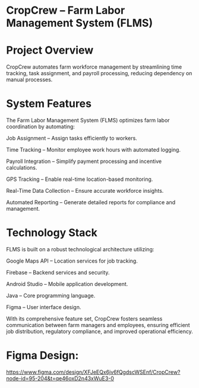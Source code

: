 # CropCrew – Farm Labor Management System (FLMS)

# Project Overview
CropCrew automates farm workforce management by streamlining time tracking, task assignment, and payroll processing, reducing dependency on manual processes.

# System Features

The Farm Labor Management System (FLMS) optimizes farm labor coordination by automating:

Job Assignment – Assign tasks efficiently to workers.

Time Tracking – Monitor employee work hours with automated logging.

Payroll Integration – Simplify payment processing and incentive calculations.

GPS Tracking – Enable real-time location-based monitoring.

Real-Time Data Collection – Ensure accurate workforce insights.

Automated Reporting – Generate detailed reports for compliance and management.


# Technology Stack

FLMS is built on a robust technological architecture utilizing:

Google Maps API – Location services for job tracking.

Firebase – Backend services and security.

Android Studio – Mobile application development.

Java – Core programming language.

Figma – User interface design.

With its comprehensive feature set, CropCrew fosters seamless communication between farm managers and employees, ensuring efficient job distribution, regulatory compliance, and improved operational efficiency.

# Figma Design:
https://www.figma.com/design/XFJeEQx6jv6fQgdscWSEnf/CropCrew?node-id=95-204&t=qe46oxD2n43xWuE3-0
